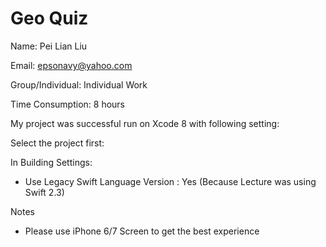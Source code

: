 Geo Quiz
=======

Name: Pei Lian Liu

Email: epsonavy@yahoo.com

Group/Individual: Individual Work

Time Consumption: 8 hours


My project was successful run on Xcode 8 with following setting:

Select the project first:


In Building Settings: 

- Use Legacy Swift Language Version : Yes (Because Lecture was using Swift 2.3)


Notes
- Please use iPhone 6/7 Screen to get the best experience

